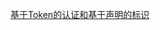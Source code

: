 [基于Token的认证和基于声明的标识](http://codelife.me/blog/2014/03/26/token-based-authentication-and-claims-based-identity/)


